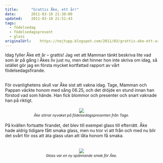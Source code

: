 ```yaml
---
title:		"Grattis Åke, ett år!"
date:		2011-03-10 21:30:00
updated:	2011-03-10 21:51:43
tags: 
  - födelsedag
  - födelsedagspresent
  - glass	
originalUrl:	https://nejtupp.blogspot.com/2011/03/grattis-ake-ett-ar.html
---
```


Idag fyller Åke ett år – grattis! Jag vet att Mamman tänkt beskriva lite vad som är på gång i Åkes liv just nu, men det hinner hon inte skriva om idag, så istället gör jag en första mycket kortfattad rapport av vårt födelsedagsfirande.<br><div style="text-align: center;"><div style="text-align: left;"><br>För ovanlighetens skull var Åke sist att vakna idag. Tage, Mamman och Pappan väckte honom med sång 06.25, och det dröjde en stund innan han förstod vad som hände. Han fick blommor och presenter och snart vaknade han på riktigt.<br><br><div style="text-align: center;"><img src="../../../../img/%25C3%2585kes%2Bf%25C3%25B6delsedag-_MG_8005.jpg"><br><span style="font-size:85%;"><span style="font-style: italic;">Åke stirrar nyvaket på födelsedagspresenten från Tage.</span></span><br></div><br>På kvällen fortsatte firandet, det blev till exempel glass till efterrätt. Åke hade aldrig tidigare fått smaka glass, men nu tror vi att från och med nu blir det svårt för oss att äta glass utan att låta honom få smaka.<br></div><br><br></div><div style="text-align: center;"><img src="../../../../img/%25C3%2585kes%2Bf%25C3%25B6delsedag-_MG_8062.jpg"><br><span style="font-size:85%;"><span style="font-style: italic;">Glass var en ny spännande smak för Åke.</span></span><br></div>
<!-- no comments on this post -->